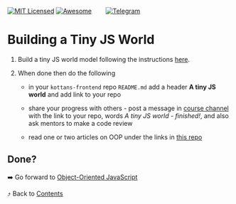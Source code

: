 [![MIT Licensed][icon-mit]][license]
[![Awesome][icon-awesome]][awesome]
&nbsp;&nbsp;&nbsp;&nbsp;&nbsp;&nbsp;
[![Telegram][icon-chat]][chat]

# Building a Tiny JS World

1. Build a tiny JS world model following the instructions
   [here](https://github.com/OleksiyRudenko/a-tiny-JS-world).

2. When done then do the following

   * in your `kottans-frontend` repo `README.md` add a header
     **A tiny JS world** and add link to your repo

   * share your progress with others -
     post a message in [course channel][chat]
     with the link to your repo, words _A tiny JS world - finished!_,
     and also ask mentors to make a code review

   * read one or two articles on OOP under the links in
     [this repo](https://github.com/OleksiyRudenko/a-tiny-JS-world/blob/master/README.md#learn-on-your-own)

## Done?

➡️ Go forward to [Object-Oriented JavaScript](js-oop.md)

⤴️ Back to [Contents](../contents.md)

[icon-chat]: https://img.shields.io/badge/chat-on%20telegram-blue.svg
[icon-mit]: https://img.shields.io/badge/license-MIT-blue.svg
[icon-awesome]: https://cdn.rawgit.com/sindresorhus/awesome/d7305f38d29fed78fa85652e3a63e154dd8e8829/media/badge.svg

[license]: https://github.com/Kottans/web/blob/master/LICENSE.md
[awesome]: https://github.com/sindresorhus/awesome#front-end-development
[chat]: https://t.me/joinchat/CX8EF1JmLm9IM6J6oy2U7Q
